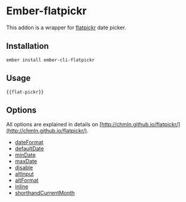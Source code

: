# Ember-flatpickr

This addon is a wrapper for [flatpickr](http://chmln.github.io/flatpickr/) date picker.

## Installation

`ember install ember-cli-flatpickr`

## Usage

`{{flat-pickr}}`

## Options

All options are explained in details on [http://chmln.github.io/flatpickr/](http://chmln.github.io/flatpickr/).

* [dateFormat](http://chmln.github.io/flatpickr/)
* [defaultDate](http://chmln.github.io/flatpickr/)
* [minDate](http://chmln.github.io/flatpickr/)
* [maxDate](http://chmln.github.io/flatpickr/)
* [disable](http://chmln.github.io/flatpickr/)
* [altInput](http://chmln.github.io/flatpickr/)
* [altFormat](http://chmln.github.io/flatpickr/)
* [inline](http://chmln.github.io/flatpickr/)
* [shorthandCurrentMonth](http://chmln.github.io/flatpickr/)
